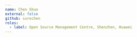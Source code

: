 ```yaml
---
name: Chen Shuo
external: false
github: surechen
roles:
  - label: Open Source Management Centre, Shenzhen, Huawei
---
```

